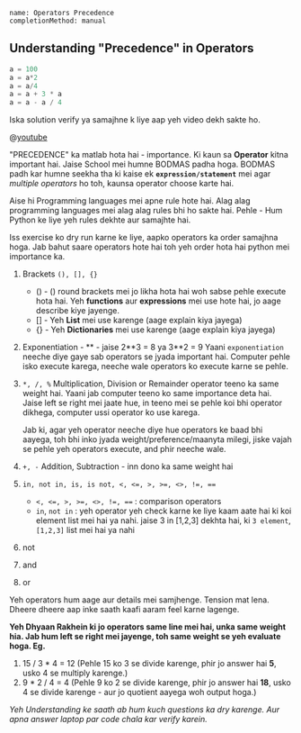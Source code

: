 ```ngMeta
name: Operators Precedence
completionMethod: manual
```

## Understanding "Precedence" in Operators

<!-- TODO Aap iss video ko dekhein. -->

```python
a = 100
a = a*2
a = a/4
a = a + 3 * a
a = a - a / 4
```

Iska solution verify ya samajhne k liye aap yeh video dekh sakte ho.

@[youtube](https://www.youtube.com/watch?v=dwCIg0WjliI)


"PRECEDENCE" ka matlab hota hai - importance. Ki kaun sa **Operator** kitna important hai. Jaise School mei humne BODMAS padha hoga. BODMAS padh kar humne seekha tha ki kaise ek **`expression/statement`** mei agar *multiple operators* ho toh, kaunsa operator choose karte hai.

Aise hi Programming languages mei apne rule hote hai. Alag alag programming languages mei alag alag rules bhi ho sakte hai. Pehle - Hum Python ke liye yeh rules dekhte aur samajhte hai.

Iss exercise ko dry run karne ke liye, aapko operators ka order samajhna hoga. Jab bahut saare operators hote hai toh yeh order hota hai python mei importance ka.

1. Brackets `(), [], {}`
   - () - () round brackets mei jo likha hota hai woh sabse pehle execute hota hai. Yeh **functions** aur **expressions** mei use hote hai, jo aage describe kiye jayenge.
   - [] - Yeh **List** mei use karenge (aage explain kiya jayega)
   - {} - Yeh **Dictionaries** mei use karenge (aage explain kiya jayega)

2. Exponentiation - ** - jaise 2\*\*3 = 8 ya 3\*\*2 = 9
    Yaani `exponentiation` neeche diye gaye sab operators se jyada important hai. Computer pehle isko execute karega, neeche wale operators ko execute karne se pehle.

3. `*, /, %`
    Multiplication, Division or Remainder operator teeno ka same weight hai. Yaani jab computer teeno ko same importance deta hai. Jaise 
    left se right mei jaate hue, in teeno mei se pehle koi bhi operator dikhega, computer ussi operator ko use karega.
    
    Jab ki, agar yeh operator neeche diye hue operators ke baad bhi aayega, toh bhi inko jyada weight/preference/maanyta milegi, jiske vajah se pehle yeh operators execute, and phir neeche wale.

4. `+, -`
    Addition, Subtraction - inn dono ka same weight hai

5. `in, not in, is, is not, <, <=, >, >=, <>, !=, ==`
    - `<, <=, >, >=, <>, !=, ==` : comparison operators
    - `in`, `not in` : yeh operator yeh check karne ke liye kaam aate hai ki koi element list mei hai ya nahi. jaise 3 in [1,2,3] dekhta hai, ki `3 element`, `[1,2,3]` list mei hai ya nahi

6. not

7. and

8. or

Yeh operators hum aage aur details mei samjhenge. Tension mat lena. Dheere dheere aap inke saath kaafi aaram feel karne lagenge.

<!-- Add a video here-->

**Yeh Dhyaan Rakhein ki jo operators same line mei hai, unka same weight hia. Jab hum left se right mei jayenge, toh same weight se yeh evaluate hoga. Eg.**

1. 15 / 3 * 4 = 12 (Pehle 15 ko 3 se divide karenge, phir jo answer hai **5**, usko 4 se multiply karenge.)
2. 9 * 2 / 4 = 4 (Pehle 9 ko 2 se divide karenge, phir jo answer hai **18**, usko 4 se divide karenge - aur jo quotient aayega woh output hoga.)

*Yeh Understanding ke saath ab hum kuch questions ka dry karenge. Aur apna answer laptop par code chala kar verify karein.*
